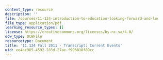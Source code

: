```yaml
---
content_type: resource
description: ''
file: /courses/11-124-introduction-to-education-looking-forward-and-looking-back-on-education-fall-2011/ee4ac9854592283d27aef993818f89cc_MIT11_124F11_current_events.pdf
file_type: application/pdf
learning_resource_types: []
license: https://creativecommons.org/licenses/by-nc-sa/4.0/
ocw_type: OCWFile
resourcetype: Document
title: '11.124 Fall 2011 - Transcript: Current Events'
uid: ee4ac985-4592-283d-27ae-f993818f89cc
---
```

